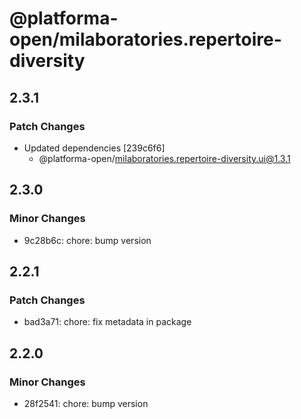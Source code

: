 # @platforma-open/milaboratories.repertoire-diversity

## 2.3.1

### Patch Changes

- Updated dependencies [239c6f6]
  - @platforma-open/milaboratories.repertoire-diversity.ui@1.3.1

## 2.3.0

### Minor Changes

- 9c28b6c: chore: bump version

## 2.2.1

### Patch Changes

- bad3a71: chore: fix metadata in package

## 2.2.0

### Minor Changes

- 28f2541: chore: bump version
